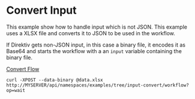 # Convert Input

This example show how to handle input which is not JSON. This example uses a XLSX file and converts it to JSON to be used in the workflow. 

If Direktiv gets non-JSON input, in this case a binary file, it encodes it as Base64 and starts the workflow with a an `input` variable containing the binary file. 

[Convert Flow](workflow.yaml)

```console title="Push Data to Flow"
curl -XPOST --data-binary @data.xlsx http://MYSERVER/api/namespaces/examples/tree/input-convert/workflow?op=wait
```
